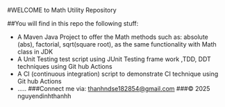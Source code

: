 #WELCOME to Math Utility Repository

##You will find in this repo the following stuff:
- A Maven Java Project to offer the Math methods such as: absolute (abs), factorial, sqrt(square root), as the same functionality with Math class in JDK
- A Unit Testing test script using JUnit Testing frame work ,TDD, DDT techniques using Git hub Actions
- A CI (continuous integration) script to demonstrate CI technique using Git hub Actions
- …..
###Connect me via: thanhndse182854@gmail.com
###&#169; 2025 nguyendinhthanhh
